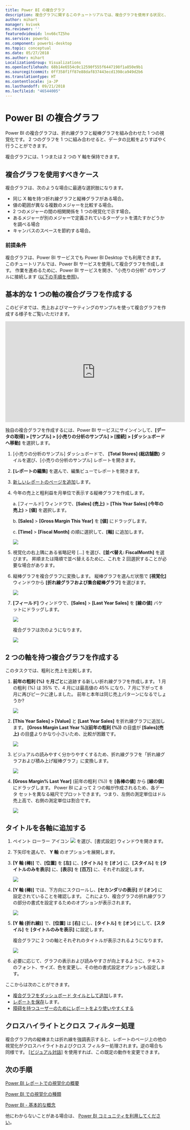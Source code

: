 ```yaml
---
title: Power BI の複合グラフ
description: 複合グラフに関するこのチュートリアルでは、複合グラフを使用する状況と、Power BI サービスおよび Power BI Desktop.で複合グラフを作成する方法について説明します。
author: mihart
manager: kvivek
ms.reviewer: ''
featuredvideoid: lnv66cTZ5ho
ms.service: powerbi
ms.component: powerbi-desktop
ms.topic: conceptual
ms.date: 05/27/2018
ms.author: mihart
LocalizationGroup: Visualizations
ms.openlocfilehash: 68b14e6554c0c12590f555f6447198f1a850e9b1
ms.sourcegitcommit: 0ff358f1ff87e88daf837443ecd1398ca949d2b6
ms.translationtype: HT
ms.contentlocale: ja-JP
ms.lasthandoff: 09/21/2018
ms.locfileid: "46544005"
---
```

# <a name="combo-chart-in-power-bi"></a>Power BI の複合グラフ
Power BI の複合グラフは、折れ線グラフと縦棒グラフを組み合わせた 1 つの視覚化です。 2 つのグラフを 1 つに組み合わせると、データの比較をよりすばやく行うことができます。

複合グラフには、1 つまたは 2 つの Y 軸を保持できます。

## <a name="when-to-use-a-combo-chart"></a>複合グラフを使用すべきケース
複合グラフは、次のような場合に最適な選択肢になります。

* 同じ X 軸を持つ折れ線グラフと縦棒グラフがある場合。
* 値の範囲が異なる複数のメジャーを比較する場合。
* 2 つのメジャーの間の相関関係を 1 つの視覚化で示す場合。
* あるメジャーが別のメジャーで定義されているターゲットを満たすかどうかを調べる場合
* キャンバスのスペースを節約する場合。

### <a name="prerequisites"></a>前提条件
複合グラフは、Power BI サービスでも Power BI Desktop でも利用できます。 このチュートリアルでは、Power BI サービスを使用して複合グラフを作成します。 作業を進めるために、Power BI サービスを開き、"小売りの分析" のサンプルに接続します ([以下の手順を参照](#create))。


## <a name="create-a-basic-single-axis-combo-chart"></a>基本的な 1 つの軸の複合グラフを作成する
このビデオでは、売上およびマーケティングのサンプルを使って複合グラフを作成する様子をご覧いただけます。

<iframe width="560" height="315" src="https://www.youtube.com/embed/lnv66cTZ5ho?list=PL1N57mwBHtN0JFoKSR0n-tBkUJHeMP2cP" frameborder="0" allowfullscreen></iframe>  

<a name="create"></a> 独自の複合グラフを作成するには、Power BI サービスにサインインして、**[データの取得] \> [サンプル] \> [小売りの分析のサンプル] > [接続] > [ダッシュボードへ移動]** を選択します。

1. [小売りの分析のサンプル] ダッシュボードで、 **\[Total Stores] \(総店舗数)** タイルを選び、[小売りの分析のサンプル] レポートを開きます。
2. **[レポートの編集]** を選んで、編集ビューでレポートを開きます。
3. [新しいレポートのページを追加](../power-bi-report-add-page.md)します。
4. 今年の売上と粗利益を月単位で表示する縦棒グラフを作成します。

    a.  [フィールド] ウィンドウで、**\[Sales] \(売上)** \> **\[This Year Sales] \(今年の売上)** > **[値]** を選択します。

    b.  **[Sales]** \> **[Gross Margin This Year]** を **[値]** にドラッグします。

    c.  **[Time]** \> **[Fiscal Month]** の順に選択して、**[軸]** に追加します。

    ![](media/power-bi-visualization-combo-chart/combotutorial1new.png)
5. 視覚化の右上隅にある省略記号 [...] を選び、**[並べ替え: FiscalMonth]** を選びます。 昇順または降順で並べ替えるために、これを 2 回選択することが必要な場合があります。

6. 縦棒グラフを複合グラフに変換します。 縦棒グラフを選んだ状態で **[視覚化]** ウィンドウから **[折れ線グラフおよび集合縦棒グラフ]** を選びます。

    ![](media/power-bi-visualization-combo-chart/converttocombo_new2.png)
7. **[フィールド]** ウィンドウで、**[Sales]** \> **[Last Year Sales]** を **[線の値]** バケットにドラッグします。

   ![](media/power-bi-visualization-combo-chart/linevaluebucket.png)

   複合グラフは次のようになります。

   ![](media/power-bi-visualization-combo-chart/combochartdone-new.png)

## <a name="create-a-combo-chart-with-two-axes"></a>2 つの軸を持つ複合グラフを作成する
このタスクでは、粗利と売上を比較します。

1. **前年の粗利 (%)** を**月ごと**に追跡する新しい折れ線グラフを作成します。  1 月の粗利 (%) は 35% で、4 月には最高値の 45% になり、7 月に下がって 8 月に再びピークに達しました。 前年と本年は同じ売上パターンになるでしょうか?

   ![](media/power-bi-visualization-combo-chart/combo1_new.png)
2. **[This Year Sales] > [Value]** と **[Last Year Sales]** を折れ線グラフに追加します。 **[Gross Margin Last Year %]\(前年の粗利 (%)\)** の目盛が **[Sales]\(売上\)** の目盛よりかなり小さいため、比較が困難です。      

   ![](media/power-bi-visualization-combo-chart/flatline_new.png)
3. ビジュアルの読みやすく分かりやすくするため、折れ線グラフを「折れ線グラフおよび積み上げ縦棒グラフ」に変換します。

   ![](media/power-bi-visualization-combo-chart/converttocombo_new.png)
4. **[Gross Margin% Last Year]** (前年の粗利 (%)) を **[各棒の値]** から **[線の値]** にドラッグします。 Power BI によって 2 つの軸が作成されるため、各データ セットを異なる縮尺でプロットできます。つまり、左側の測定単位はドル売上高で、右側の測定単位は割合です。

   ![](media/power-bi-visualization-combo-chart/power-bi-combochart.png)    

## <a name="add-titles-to-the-axes"></a>タイトルを各軸に追加する
1. ペイント ローラー アイコン ![](media/power-bi-visualization-combo-chart/power-bi-paintroller.png) を選び、[書式設定] ウィンドウを開きます。
2. 下矢印を選んで、 **Y 軸** のオプションを展開します。
3. **[Y 軸 (棒)]** で、**[位置]** を **[左]** に、**[タイトル]** を **[オン]** に、**[スタイル]** を **[タイトルのみを表示]** に、**[表示]** を **[百万]** に、それぞれ設定します。

   ![](media/power-bi-visualization-combo-chart/power-bi-y-axis-column.png)
4. **[Y 軸 (棒)]** では、下方向にスクロールし、**[セカンダリの表示]** が **[オン]** に設定されていることを確認します。 これにより、複合グラフの折れ線グラフの部分の書式を設定するためのオプションが表示されます。

   ![](media/power-bi-visualization-combo-chart/power-bi-show-secondary.png)
5. **[Y 軸 (折れ線)]** で、**[位置]** は **[右]** にし、**[タイトル]** を **[オン]** にして、**[スタイル]** を **[タイトルのみを表示]** に設定します。

   複合グラフに 2 つの軸とそれぞれのタイトルが表示されるようになります。

   ![](media/power-bi-visualization-combo-chart/power-bi-titles-on.png)

6. 必要に応じて、グラフの表示および読みやすさが向上するように、テキストのフォント、サイズ、色を変更し、その他の書式設定オプションも設定します。

ここからは次のことができます。

* [複合グラフをダッシュボード タイルとして追加](../consumer/end-user-tiles.md)します。
* [レポートを保存](../service-report-save.md)します。
* [障碍を持つユーザーのためにレポートをより使いやすくする](../desktop-accessibility.md)

## <a name="cross-highlighting-and-cross-filtering"></a>クロスハイライトとクロス フィルター処理

複合グラフ内の縦棒または折れ線を強調表示すると、レポートのページ上の他の視覚化がクロスハイライトおよびクロス フィルター処理されます。逆の場合も同様です。 [[ビジュアル対話]](../consumer/end-user-interactions.md) を使用すれば、この既定の動作を変更できます。

## <a name="next-steps"></a>次の手順

[Power BI レポートでの視覚化の概要](power-bi-report-visualizations.md)

[Power BI での視覚化の種類](power-bi-visualization-types-for-reports-and-q-and-a.md)

[Power BI - 基本的な概念](../consumer/end-user-basic-concepts.md)

他にわからないことがある場合は、 [Power BI コミュニティを利用してください](http://community.powerbi.com/)。
